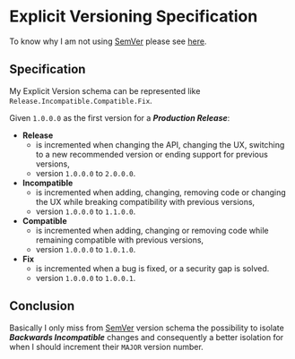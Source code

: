 # Explicit Versioning Specification

To know why I am not using [SemVer]((http://semver.org/)) please see [here](WHY.md).


## Specification

My Explicit Version schema can be represented like `Release.Incompatible.Compatible.Fix`.

Given `1.0.0.0` as the first version for a **_Production Release_**:

* **Release**
    + is incremented when changing the API, changing the UX, switching to a new recommended version or ending support for previous versions,
    + version `1.0.0.0` to `2.0.0.0`.
* **Incompatible**
    + is incremented when adding, changing, removing code or changing the UX while breaking compatibility with previous versions,
    + version `1.0.0.0` to `1.1.0.0`.
* **Compatible**
    + is incremented when adding, changing or removing code while remaining compatible with previous versions,
    + version `1.0.0.0` to `1.0.1.0`.
*  **Fix**
    + is incremented when a bug is fixed, or a security gap is solved.
    + version `1.0.0.0` to `1.0.0.1`.


## Conclusion

Basically I only miss from [SemVer]((http://semver.org/)) version schema the possibility to isolate
**_Backwards Incompatible_** changes and consequently a better isolation for when I should increment their `MAJOR`
version number.
 
